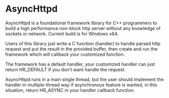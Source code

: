 # AsyncHttpd
AsyncHttpd is a foundational framework library for C++ programmers to  build a high performance non-block http server without any knowledge of sockets or network. Current build is for Windows x64.

Users of this library just write a C function (handler) to handle parsed http request and put the result in the provided buffer, then create and run the framework which will callback your customized function.

The framework has a default handler, your customized handler can just return HR_DEFAULT if you don't want handle the request.

AsyncHttpd runs in a main single thread, but the user should implement the handler in multiple-thread way if asynchronous feature is wanted, in this situation, return HR_ASYNC in your handler callback function. 
